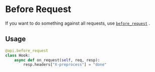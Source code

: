 # Before Request

If you want to do something against all requests, use [`before_request`](/api/api-py#Api.before_request) .

## Usage

```python
@api.before_request
class Hook:
    async def on_request(self, req, resp):
        resp.headers["X-preprocess"] = "done"

```